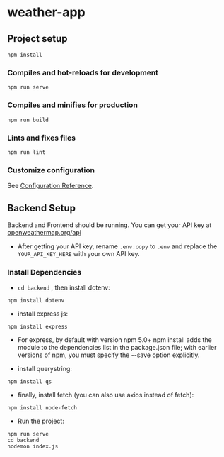 # weather-app

## Project setup
```
npm install
```

### Compiles and hot-reloads for development
```
npm run serve
```

### Compiles and minifies for production
```
npm run build
```

### Lints and fixes files
```
npm run lint
```

### Customize configuration
See [Configuration Reference](https://cli.vuejs.org/config/).

## Backend Setup

Backend and Frontend should be running. You can get your API key at [openweathermap.org/api](https://openweathermap.org/api)

- After getting your API key, rename `.env.copy` to `.env` and replace the `YOUR_API_KEY_HERE` with your own API key.

### Install Dependencies
- `cd backend` , then install dotenv:
```
npm install dotenv
```
- install express js:
```
npm install express
```
- For express, by default with version npm 5.0+ npm install adds the module to the dependencies list in the package.json file; with earlier versions of npm, you must specify the --save option explicitly.

- install querystring:
```
npm install qs
```
- finally, install fetch (you can also use axios instead of fetch):
```
npm install node-fetch
```
- Run the project:
```
npm run serve
cd backend
nodemon index.js
```